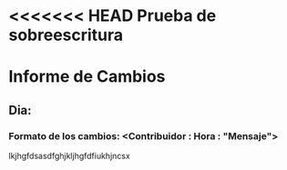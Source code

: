 <<<<<<< HEAD
Prueba de sobreescritura
=======
# Informe de Cambios

## Dia:
### Formato de los cambios: <Contribuidor : Hora : "Mensaje"> 

lkjhgfdsasdfghjkljhgfdfiukhjncsx


